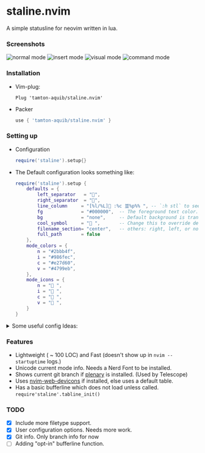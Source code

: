 # staline.nvim
A simple statusline for neovim written in lua.

### Screenshots
![normal mode](https://i.imgur.com/1gXX22o.png)
![insert mode](https://i.imgur.com/0bP6y0S.png)
![visual mode](https://i.imgur.com/v1sejC8.png)
![command mode](https://i.imgur.com/TD9CGJ6.png)

### Installation
* Vim-plug:
    ```vim
    Plug 'tamton-aquib/staline.nvim'
    ```
* Packer
    ```lua
    use { 'tamton-aquib/staline.nvim' }
    ```

### Setting up

* Configuration
	```lua
	require('staline').setup{}
	```
* The Default configuration looks something like:
    ```lua
    require('staline').setup {
		defaults = {
			left_separator   = "",
			right_separator  = "",
			line_column     = "[%l/%L] :%c 並%p%% ", -- `:h stl` to see all flags.
			fg              = "#000000",  -- The foreground text color.
			bg              = "none",     -- Default background is transparent.
			cool_symbol     = " ",       -- Change this to override defult OS icon.
			filename_section= "center",   -- others: right, left, or none.
			full_path       = false
		},
		mode_colors = {
			n = "#2bbb4f",
			i = "#986fec",
			c = "#e27d60",
			v = "#4799eb",
		},
		mode_icons = {
			n = " ",
			i = " ",
			c = " ",
			v = " ",
		}
    }
    ```
<details>

<summary> Some useful config Ideas: </summary>

> Create color value tables to match your current colorscheme.
```lua
local gruvbox = {
	n = "#a89985",
	i = "#84a598",
	c = "#8fbf7f",
	v = "#fc802d",    -- etc...
}

-- Assign this table as mode_colors
require('staline').setup{
	mode_colors = gruvbox
}
```
> Use non-unicode characters for showing modes.
```lua
local no_unicode_modes = {
	n = "N ",
	i = "I ",
	c = "C ",
	v = "V ",    -- etc...
}

-- Assign this table as mode_icons.
require('staline').setup{
	mode_icons = no_unicode_modes
}

-- You could change the seperators too if you want.
```
> My personal config as of editing this file:

![staline.nvim](https://i.imgur.com/TCWcnP9.png)
```lua
require('staline').setup {
	defaults = {
		cool_symbol = " ",
		left_separator = "",
		right_separator = "",
	},
	mode_colors = {
		n = "#e27d60"
	}
}
```

</details>

### Features
* Lightweight ( ~ 100 LOC) and Fast (doesn't show up in `nvim --startuptime` logs.)
* Unicode current mode info. Needs a Nerd Font to be installed.
* Shows current git branch if [plenary](https://github.com/nvim-lua/plenary.nvim) is installed. (Used by Telescope)
* Uses [nvim-web-devicons](https://github.com/kyazdani42/nvim-web-devicons) if installed, else uses a default table.
* Has a basic bufferline which does not load unless called. `require'staline'.tabline_init()`

### TODO

- [x] Include more filetype support.
- [x] User configuration options. Needs more work.
- [x] Git info. Only branch info for now
- [ ] Adding "opt-in" bufferline function.
